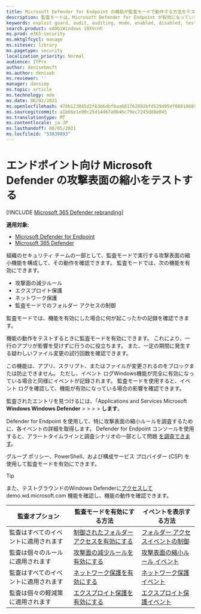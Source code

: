 ```yaml
---
title: Microsoft Defender for Endpoint の機能が監査モードで動作する方法をテストする
description: 監査モードは、Microsoft Defender for Endpoint が有効になっている場合にデバイスを保護する方法を確認するのに役立ちます。
keywords: exploit guard, audit, auditing, mode, enabled, disabled, test, demo, evaluate, lab
search.product: eADQiWindows 10XVcnh
ms.prod: m365-security
ms.mktglfcycl: manage
ms.sitesec: library
ms.pagetype: security
localization_priority: Normal
audience: ITPro
author: denisebmsft
ms.author: deniseb
ms.reviewer: ''
manager: dansimp
ms.topic: article
ms.technology: mde
ms.date: 06/02/2021
ms.openlocfilehash: 470b123045d2f63b6dbf6aa681762892bfd529d95ef08918689f7429f4fbcdd6
ms.sourcegitcommit: a1b66e1e80c25d14d67a9b46c79ec7245d88e045
ms.translationtype: MT
ms.contentlocale: ja-JP
ms.lasthandoff: 08/05/2021
ms.locfileid: "53839893"
---
```

# <a name="test-attack-surface-reduction-in-microsoft-defender-for-endpoint"></a>エンドポイント向け Microsoft Defender の攻撃表面の縮小をテストする

[!INCLUDE [Microsoft 365 Defender rebranding](../../includes/microsoft-defender.md)]

**適用対象:**

- [Microsoft Defender for Endpoint](https://go.microsoft.com/fwlink/?linkid=2154037)
- [Microsoft 365 Defender](https://go.microsoft.com/fwlink/?linkid=2118804)

組織のセキュリティ チームの一部として、監査モードで実行する攻撃表面の縮小機能を構成して、その動作を確認できます。 監査モードでは、次の機能を有効にできます。

- 攻撃面の減少ルール
- エクスプロイト保護
- ネットワーク保護
- 監査モードでのフォルダー アクセスの制御

監査モードでは、機能を有効にした場合に何が起こったかの記録を確認できます。

機能の動作をテストするときに監査モードを有効にできます。 これにより、一行のアプリが影響を受けずに行うのに役立ちます。 また、一定の期間に発生する疑わしいファイル変更の試行回数を確認できます。

この機能は、アプリ、スクリプト、またはファイルが変更されるのをブロックまたは防止できません。 ただし、イベント ログWindows機能が完全に有効になっている場合と同様にイベントが記録されます。 監査モードを使用すると、イベント ログを確認して、機能が有効になっている場合の影響を確認できます。

監査されたエントリを見つけるには、「Applications and Services Microsoft **Windows Windows Defender**  >    >    >    >  **します**。

Defender for Endpoint を使用して、特に攻撃表面の縮小ルールを調査するために、各イベントの詳細を取得します。 Defender for Endpoint コンソールを使用すると、アラートタイムラインと調査シナリオの一部として問題 [を調査できます](investigate-alerts.md)。

グループ ポリシー、PowerShell、および構成サービス プロバイダー (CSP) を使用して監査モードを有効にできます。

> [!TIP]
> また、テストグラウンドのWindows Defenderに[アクセスして](https://demo.wd.microsoft.com?ocid=cx-wddocs-testground)demo.wd.microsoft.com 機能を確認し、機能の動作を確認できます。

| 監査オプション | 監査モードを有効にする方法 | イベントを表示する方法 |
|---------|---------|---------|
| 監査はすべてのイベントに適用されます | [制御されたフォルダー アクセスを有効にする](enable-controlled-folders.md) | [フォルダー アクセスイベントの制御](evaluate-controlled-folder-access.md#review-controlled-folder-access-events-in-windows-event-viewer)
| 監査は個々のルールに適用されます | [攻撃面の減少ルールを有効にする](enable-attack-surface-reduction.md) | [攻撃表面の縮小ルール イベント](evaluate-attack-surface-reduction.md#review-attack-surface-reduction-events-in-windows-event-viewer)
| 監査はすべてのイベントに適用されます | [ネットワーク保護を有効にする](enable-network-protection.md) | [ネットワーク保護イベント](evaluate-network-protection.md#review-network-protection-events-in-windows-event-viewer)
| 監査は個々の軽減策に適用されます | [エクスプロイト保護を有効にする](enable-exploit-protection.md) | [エクスプロイト保護イベント](exploit-protection.md#review-exploit-protection-events-in-windows-event-viewer)
